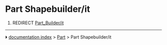 # Part Shapebuilder/it
1.  REDIRECT [Part_Builder/it](Part_Builder/it.md)



---
⏵ [documentation index](../README.md) > [Part](Part_Workbench.md) > Part Shapebuilder/it
